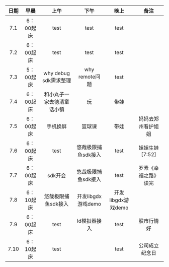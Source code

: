 | 日期   | 早晨 | 上午 | 下午 | 晚上 | 备注 |
| :---:  | :---: | :---: | :---:| :---: | :---: |
| 7.1  | 6：00起床 |   test  |    test  |   test  |        | 
| 7.2  | 6：00起床 |   test  |    test  |   test  |        | 
| 7.3  | 5：00起床 |   why debug <br> sdk需求整理  |    why remote问题  |   test  |        | 
| 7.4  | 6：00起床 |   和小丸子一家去德清童话小镇  |    玩  |   带娃  |        | 
| 7.5  | 6：00起床 |   手机换屏  |    篮球课  |   带娃  |   妈妈去郑州看护姐姐     | 
| 7.6  | 6：00起床 |  test    |  悠哉极限捕鱼sdk接入     |   test   |   姐姐生娃[7:52]     | 
| 7.7  | 6：00起床 |   sdk开会 |  悠哉极限捕鱼sdk接入     |    test  |    罗素《幸福之路》读完     | 
| 7.8  | 6：10起床 |   悠哉极限捕鱼sdk接入 |  开发libgdx游戏demo     |    开发libgdx游戏demo  |         | 
| 7.9  | 6：00起床 |   test |  ld模拟器接入     |    test  |    股市行情好     | 
| 7.10  | 6：10起床 |   test |        |    test  |   公司成立纪念日      | 
